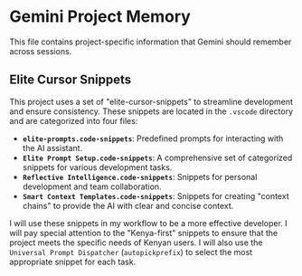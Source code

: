 # Gemini Project Memory

This file contains project-specific information that Gemini should remember across sessions.

## Elite Cursor Snippets

This project uses a set of "elite-cursor-snippets" to streamline development and ensure consistency. These snippets are located in the `.vscode` directory and are categorized into four files:

*   **`elite-prompts.code-snippets`**: Predefined prompts for interacting with the AI assistant.
*   **`Elite Prompt Setup.code-snippets`**: A comprehensive set of categorized snippets for various development tasks.
*   **`Reflective Intelligence.code-snippets`**: Snippets for personal development and team collaboration.
*   **`Smart Context Templates.code-snippets`**: Snippets for creating "context chains" to provide the AI with clear and concise context.

I will use these snippets in my workflow to be a more effective developer. I will pay special attention to the "Kenya-first" snippets to ensure that the project meets the specific needs of Kenyan users. I will also use the `Universal Prompt Dispatcher` (`autopickprefix`) to select the most appropriate snippet for each task.